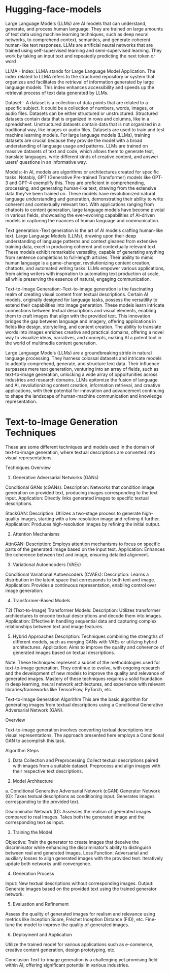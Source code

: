 # Hugging-face-models

Large Language Models (LLMs) are AI models that can understand, generate, and process human language. They are trained on large amounts of text data using machine learning techniques, such as deep neural networks, to comprehend context, semantics, and generate coherent human-like text responses. 
LLMs are artificial neural networks that are trained using self-supervised learning and semi-supervised learning. They work by taking an input text and repeatedly predicting the next token or word


LLMA - Index: LLMA stands for Large Language Model Application. The index related to LLMA refers to the structured repository or system that organizes and facilitates the retrieval of information generated by large language models. This index enhances accessibility and speeds up the retrieval process of text data generated by LLMs.

Dataset:- A dataset is a collection of data points that are related to a specific subject. It could be a collection of numbers, words, images, or audio files. Datasets can be either structured or unstructured. Structured datasets contain data that is organized in rows and columns, like in a spreadsheet. Unstructured datasets contain data that is not organized in a traditional way, like images or audio files.
Datasets are used to train and test machine learning models. For large language models (LLMs), training datasets are crucial because they provide the model with a broad understanding of language usage and patterns. LLMs are trained on massive datasets of text and code, which allows them to generate text, translate languages, write different kinds of creative content, and answer users' questions in an informative way.


Models:-In AI, models are algorithms or architectures created for specific tasks. Notably, GPT (Generative Pre-trained Transformer) models like GPT-3 and GPT-4 exemplify this. They are proficient in comprehending, processing, and generating human-like text, drawing from the extensive data they've been trained on. These models have revolutionized natural language understanding and generation, demonstrating their ability to write coherent and contextually relevant text. With applications ranging from chatbots to content generation, large language models have become pivotal in various fields, showcasing the ever-evolving capabilities of AI-driven models in capturing the nuances of human language and communication.


Text generation:-Text generation is the art of AI models crafting human-like text. Large Language Models (LLMs), drawing upon their deep understanding of language patterns and context gleaned from extensive training data, excel in producing coherent and contextually relevant text. These models exhibit remarkable versatility, capable of generating anything from sentence completions to full-length articles. Their ability to mimic human language is a game-changer, revolutionizing content creation, chatbots, and automated writing tasks. LLMs empower various applications, from aiding writers with inspiration to automating text production at scale, all while preserving the essence of natural, engaging communication.

Text-to-Image Generation:-Text-to-image generation is the fascinating realm of creating visual content from textual descriptions. Certain AI models, originally designed for language tasks, possess the versatility to extend their capabilities into image generation. These models learn intricate connections between textual descriptions and visual elements, enabling them to craft images that align with the provided text. This innovation bridges the gap between language and imagery, offering applications in fields like design, storytelling, and content creation. The ability to translate words into images enriches creative and practical domains, offering a novel way to visualize ideas, narratives, and concepts, making AI a potent tool in the world of multimedia content generation.



Large Language Models (LLMs) are a groundbreaking stride in natural language processing. They harness colossal datasets and intricate models to adeptly comprehend, generate, and structure text data. Their influence surpasses mere text generation, venturing into an array of fields, such as text-to-image generation, unlocking a wide array of opportunities across industries and research domains. LLMs epitomize the fusion of language and AI, revolutionizing content creation, information retrieval, and creative applications, with their potential for innovation and advancement continuing to shape the landscape of human-machine communication and knowledge representation.




# Text-to-Image Generation Techniques

These are some different techniques and models used in the domain of text-to-image generation, where textual descriptions are converted into visual representations.

Techniques Overview

1. Generative Adversarial Networks (GANs)

Conditional GANs (cGANs): 
Description: Networks that condition image generation on provided text, producing images corresponding to the text input.
Application: Directly links generated images to specific textual descriptions.

StackGAN:
Description: Utilizes a two-stage process to generate high-quality images, starting with a low-resolution image and refining it further.
Application: Produces high-resolution images by refining the initial output.

2. Attention Mechanisms

AttnGAN:
Description: Employs attention mechanisms to focus on specific parts of the generated image based on the input text.
Application: Enhances the coherence between text and image, ensuring detailed alignment.

3. Variational Autoencoders (VAEs)

Conditional Variational Autoencoders (CVAEs):
Description: Learns a distribution in the latent space that corresponds to both text and image.
Application: Provides a continuous representation, enabling control over image generation.

4. Transformer-Based Models

T2I (Text-to-Image) Transformer Models:
Description: Utilizes transformer architectures to encode textual descriptions and decode them into images.
Application: Effective in handling sequential data and capturing complex relationships between text and image features.

5. Hybrid Approaches
Description: Techniques combining the strengths of different models, such as merging GANs with VAEs or utilizing hybrid architectures.
Application: Aims to improve the quality and coherence of generated images based on textual descriptions.

Note:
These techniques represent a subset of the methodologies used for text-to-image generation. They continue to evolve, with ongoing research and the development of new models to improve the quality and relevance of generated images.
Mastery of these techniques requires a solid foundation in deep learning, neural network architectures, and experience with relevant libraries/frameworks like TensorFlow, PyTorch, etc.



Text-to-Image Generation Algorithm
This are the basic algorithm for generating images from textual descriptions using a Conditional Generative Adversarial Network (GAN).

Overview

Text-to-image generation involves converting textual descriptions into visual representations. The approach presented here employs a Conditional GAN to accomplish this task.

Algorithm Steps

1. Data Collection and Preprocessing
Collect textual descriptions paired with images from a suitable dataset.
Preprocess and align images with their respective text descriptions.

2. Model Architecture

a. Conditional Generative Adversarial Network (cGAN)
Generator Network (G):
Takes textual descriptions as conditioning input.
Generates images corresponding to the provided text.

Discriminator Network (D):
Assesses the realism of generated images compared to real images.
Takes both the generated image and the corresponding text as input.

3. Training the Model

Objective: Train the generator to create images that deceive the discriminator while enhancing the discriminator's ability to distinguish between real and generated images.
Loss Function: Adversarial and auxiliary losses to align generated images with the provided text.
Iteratively update both networks until convergence.

4. Generation Process

Input: New textual descriptions without corresponding images.
Output: Generate images based on the provided text using the trained generator network.

5. Evaluation and Refinement

Assess the quality of generated images for realism and relevance using metrics like Inception Score, Fréchet Inception Distance (FID), etc.
Fine-tune the model to improve the quality of generated images.

6. Deployment and Application

Utilize the trained model for various applications such as e-commerce, creative content generation, design prototyping, etc.



Conclusion
Text-to-image generation is a challenging yet promising field within AI, offering significant potential in various industries. 


